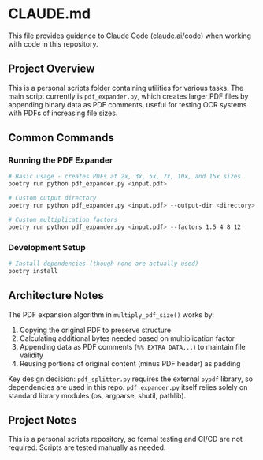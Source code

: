 # CLAUDE.md

This file provides guidance to Claude Code (claude.ai/code) when working with code in this repository.

## Project Overview

This is a personal scripts folder containing utilities for various tasks. The main script currently is `pdf_expander.py`, which creates larger PDF files by appending binary data as PDF comments, useful for testing OCR systems with PDFs of increasing file sizes.

## Common Commands

### Running the PDF Expander
```bash
# Basic usage - creates PDFs at 2x, 3x, 5x, 7x, 10x, and 15x sizes
poetry run python pdf_expander.py <input.pdf>

# Custom output directory
poetry run python pdf_expander.py <input.pdf> --output-dir <directory>

# Custom multiplication factors
poetry run python pdf_expander.py <input.pdf> --factors 1.5 4 8 12
```

### Development Setup
```bash
# Install dependencies (though none are actually used)
poetry install
```

## Architecture Notes

The PDF expansion algorithm in `multiply_pdf_size()` works by:
1. Copying the original PDF to preserve structure
2. Calculating additional bytes needed based on multiplication factor
3. Appending data as PDF comments (`%% EXTRA DATA...`) to maintain file validity
4. Reusing portions of original content (minus PDF header) as padding

Key design decision: `pdf_splitter.py` requires the external `pypdf` library, so dependencies are used in this repo. `pdf_expander.py` itself relies solely on standard library modules (os, argparse, shutil, pathlib).

## Project Notes

This is a personal scripts repository, so formal testing and CI/CD are not required. Scripts are tested manually as needed.